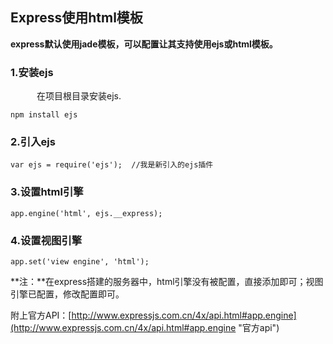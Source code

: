 ## Express使用html模板

**express默认使用jade模板，可以配置让其支持使用ejs或html模板。**

### 1.安装ejs

　　　在项目根目录安装ejs.

```
npm install ejs
```

### 2.引入ejs

```
var ejs = require('ejs');  //我是新引入的ejs插件
```

### 3.设置html引擎

```
app.engine('html', ejs.__express);
```

### 4.设置视图引擎

```
app.set('view engine', 'html');
```

**注：**在express搭建的服务器中，html引擎没有被配置，直接添加即可；视图引擎已配置，修改配置即可。

附上官方API：[http://www.expressjs.com.cn/4x/api.html#app.engine](http://www.expressjs.com.cn/4x/api.html#app.engine "官方api")